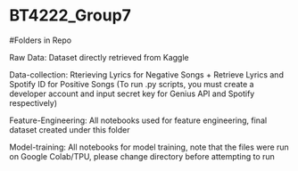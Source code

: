 # BT4222_Group7

#Folders in Repo

Raw Data: Dataset directly retrieved from Kaggle

Data-collection: Rterieving Lyrics for Negative Songs + Retrieve Lyrics and Spotify ID for Positive Songs
(To run .py scripts, you must create a developer account and input secret key for Genius API and Spotify respectively)

Feature-Engineering: All notebooks used for feature engineering, final dataset created under this folder

Model-training: All notebooks for model training, note that the files were run on Google Colab/TPU, please change directory before 
attempting to run
